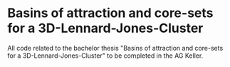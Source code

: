 # Basins of attraction and core-sets for a 3D-Lennard-Jones-Cluster
All code related to the bachelor thesis "Basins of attraction and core-sets for a 3D-Lennard-Jones-Cluster" to be completed in the AG Keller.